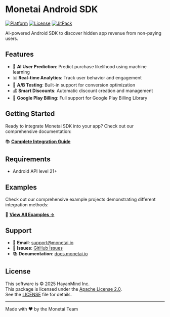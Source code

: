 # Monetai Android SDK

[![Platform](https://img.shields.io/badge/Platform-Android-brightgreen.svg)](https://developer.android.com/)
[![License](https://img.shields.io/badge/License-Apache%202.0-blue.svg)](https://www.apache.org/licenses/LICENSE-2.0)
[![JitPack](https://jitpack.io/v/hayanmind/monetai-android.svg)](https://jitpack.io/#hayanmind/monetai-android)

AI-powered Android SDK to discover hidden app revenue from non-paying users.

## Features

- 🤖 **AI User Prediction**: Predict purchase likelihood using machine learning
- 📊 **Real-time Analytics**: Track user behavior and engagement
- 🎯 **A/B Testing**: Built-in support for conversion optimization
- 💰 **Smart Discounts**: Automatic discount creation and management
- 🛒 **Google Play Billing**: Full support for Google Play Billing Library

## Getting Started

Ready to integrate Monetai SDK into your app? Check out our comprehensive documentation:

📚 **[Complete Integration Guide](https://docs.monetai.io)**

## Requirements

- Android API level 21+

## Examples

Check out our comprehensive example projects demonstrating different integration methods:

📱 **[View All Examples →](Examples/)**

## Support

- 📧 **Email**: support@monetai.io
- 🐛 **Issues**: [GitHub Issues](https://github.com/hayanmind/monetai-android/issues)
- 📚 **Documentation**: [docs.monetai.io](https://docs.monetai.io)

## License

This software is © 2025 HayanMind Inc.  
This package is licensed under the [Apache License 2.0](https://www.apache.org/licenses/LICENSE-2.0).  
See the [LICENSE](./LICENSE) file for details.

---

Made with ❤️ by the Monetai Team
